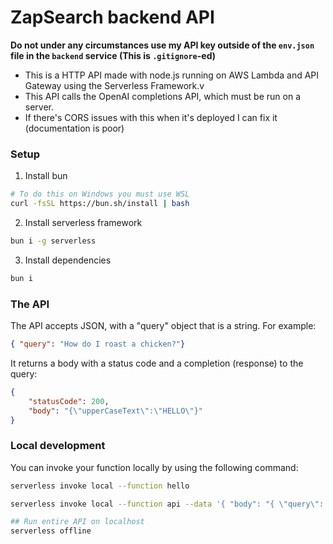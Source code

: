 # ZapSearch backend API

**Do not under any circumstances use my API key outside of the `env.json` file in the `backend` service (This is `.gitignore`-ed)**

- This is a HTTP API made with node.js running on AWS Lambda and API Gateway using the Serverless Framework.v
- This API calls the OpenAI completions API, which must be run on a server. 
- If there's CORS issues with this when it's deployed I can fix it (documentation is poor)

### Setup 
1. Install bun 
```bash
# To do this on Windows you must use WSL
curl -fsSL https://bun.sh/install | bash
```
2. Install serverless framework 
``` bash
bun i -g serverless
```

3. Install dependencies
```bash
bun i
```

### The API 
The API accepts JSON, with a "query" object that is a string. For example:

```json 
{ "query": "How do I roast a chicken?"}
```

It returns a body with a status code and a completion (response) to the query:

```json
{
    "statusCode": 200,
    "body": "{\"upperCaseText\":\"HELLO\"}"
}
```

### Local development

You can invoke your function locally by using the following command:

```bash
serverless invoke local --function hello

serverless invoke local --function api --data '{ "body": "{ \"query\": \"hello\" }" }'

## Run entire API on localhost
serverless offline
```